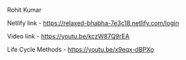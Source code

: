 Rohit Kumar

Netlify link - https://relaxed-bhabha-7e3c18.netlify.com/login

Video link - https://youtu.be/kczW87Q9rEA

Life Cycle Methods - https://youtu.be/x9eqx-dBPXo
